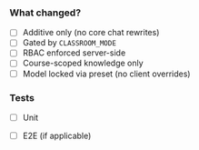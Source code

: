### What changed?
- [ ] Additive only (no core chat rewrites)
- [ ] Gated by `CLASSROOM_MODE`
- [ ] RBAC enforced server-side
- [ ] Course-scoped knowledge only
- [ ] Model locked via preset (no client overrides)

### Tests
- [ ] Unit
- [ ] E2E (if applicable)

